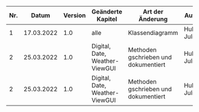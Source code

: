 | Nr. | Datum      | Version | Geänderte Kapitel             | Art der  Änderung                          | Autor        | Status |
|-----|------------|---------|-------------------------------|--------------------------------------------|--------------|--------|
| 1   | 17.03.2022 | 1.0     | alle                          | Klassendiagramm                            | Huber Julian | fg     |
| 2   | 25.03.2022 | 1.0     | Digital, Date, Weather-ViewGUI| Methoden gschrieben und dokumentiert       | Huber Julian | fg     |
| 2   | 25.03.2022 | 1.0     | Digital, Date, Weather-ViewGUI| Methoden gschrieben und dokumentiert       | Huber Julian | fg     |

